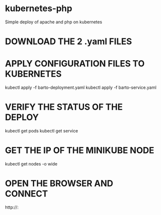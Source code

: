 # kubernetes-php
Simple deploy of apache and php on kubernetes



# DOWNLOAD THE 2 .yaml FILES 

# APPLY CONFIGURATION FILES TO KUBERNETES

kubectl apply -f barto-deployment.yaml
kubectl apply -f barto-service.yaml

# VERIFY THE STATUS OF THE DEPLOY

kubectl get pods
kubectl get service

# GET THE IP OF THE MINIKUBE NODE 
kubectl get nodes -o wide

# OPEN THE BROWSER AND CONNECT 
http://<node-ip>:<node-port>

